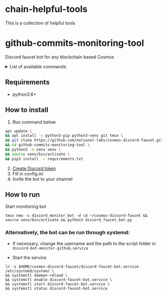 # chain-helpful-tools
This is a collection of helpful tools

# github-commits-monitoring-tool
Discord faucet bot for any blockchain based Cosmos

<details>
  <summary>List of available commands:</summary>

1. temp  
`$temp 1234`

</details>  


## Requirements
- python3.6+  

## How to install  
1. Run command below  
```bash
apt update \
&& apt install -y python3-pip python3-venv git tmux \
&& git clone https://github.com/notional-labs/cosmos-discord-faucet.git \
&& cd github-commits-monitoring-tool \
&& python3 -m venv venv \
&& source venv/bin/activate \
&& pip3 install -r requirements.txt
```
2. [Create Discord token](https://github.com/reactiflux/discord-irc/wiki/Creating-a-discord-bot-&-getting-a-token)
3. Fill in config.ini  
4. Invite the bot to your channel

## How to run  
Start monitoring bot
```
tmux new -s discord_monitor_bot -d cd ~/cosmos-discord-faucet && source venv/bin/activate && python3 discord_faucet_bot.py
```  
  
### Alternatively, the bot can be run through systemd:  
- If necessary, change the username and the path to the script folder in `discord-bot-monitor-github.service`  

- Start the service  
```
ln -s $HOME/cosmos-discord-faucet/discord-faucet-bot.service /etc/systemd/system/ \
&& systemctl daemon-reload \
&& systemctl enable discord-faucet-bot.service \
&& systemctl start discord-faucet-bot.service \
&& systemctl status discord-faucet-bot.service
```  

